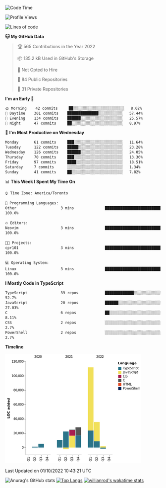 <!--START_SECTION:waka-->
![Code Time](http://img.shields.io/badge/Code%20Time-289%20hrs%2051%20mins-blue)

![Profile Views](http://img.shields.io/badge/Profile%20Views-0-blue)

![Lines of code](https://img.shields.io/badge/From%20Hello%20World%20I%27ve%20Written-238%20Thousand%20lines%20of%20code-blue)

**🐱 My GitHub Data** 

> 🏆 565 Contributions in the Year 2022
 > 
> 📦 135.2 kB Used in GitHub's Storage 
 > 
> 🚫 Not Opted to Hire
 > 
> 📜 84 Public Repositories 
 > 
> 🔑 31 Private Repositories  
 > 
**I'm an Early 🐤** 

```text
🌞 Morning    42 commits     ██░░░░░░░░░░░░░░░░░░░░░░░   8.02% 
🌆 Daytime    301 commits    ██████████████░░░░░░░░░░░   57.44% 
🌃 Evening    134 commits    ██████░░░░░░░░░░░░░░░░░░░   25.57% 
🌙 Night      47 commits     ██░░░░░░░░░░░░░░░░░░░░░░░   8.97%

```
📅 **I'm Most Productive on Wednesday** 

```text
Monday       61 commits     ███░░░░░░░░░░░░░░░░░░░░░░   11.64% 
Tuesday      122 commits    █████░░░░░░░░░░░░░░░░░░░░   23.28% 
Wednesday    126 commits    ██████░░░░░░░░░░░░░░░░░░░   24.05% 
Thursday     70 commits     ███░░░░░░░░░░░░░░░░░░░░░░   13.36% 
Friday       97 commits     ████░░░░░░░░░░░░░░░░░░░░░   18.51% 
Saturday     7 commits      ░░░░░░░░░░░░░░░░░░░░░░░░░   1.34% 
Sunday       41 commits     ██░░░░░░░░░░░░░░░░░░░░░░░   7.82%

```


📊 **This Week I Spent My Time On** 

```text
⌚︎ Time Zone: America/Toronto

💬 Programming Languages: 
Other                    3 mins              █████████████████████████   100.0%

🔥 Editors: 
Neovim                   3 mins              █████████████████████████   100.0%

🐱‍💻 Projects: 
cpr101                   3 mins              █████████████████████████   100.0%

💻 Operating System: 
Linux                    3 mins              █████████████████████████   100.0%

```

**I Mostly Code in TypeScript** 

```text
TypeScript               39 repos            █████████████░░░░░░░░░░░░   52.7% 
JavaScript               20 repos            ██████░░░░░░░░░░░░░░░░░░░   27.03% 
C                        6 repos             ██░░░░░░░░░░░░░░░░░░░░░░░   8.11% 
CSS                      2 repos             ░░░░░░░░░░░░░░░░░░░░░░░░░   2.7% 
PowerShell               2 repos             ░░░░░░░░░░░░░░░░░░░░░░░░░   2.7%

```


**Timeline**

![Chart not found](https://raw.githubusercontent.com/wise-introvert/wise-introvert/master/charts/bar_graph.png) 


 Last Updated on 01/10/2022 10:43:21 UTC
<!--END_SECTION:waka-->

![Anurag's GitHub stats](https://github-readme-stats.vercel.app/api?username=wise-introvert&count_private=true&show_icons=true)
[![Top Langs](https://github-readme-stats.vercel.app/api/top-langs/?username=wise-introvert&langs_count=10)](https://github.com/anuraghazra/github-readme-stats)
[![willianrod's wakatime stats](https://github-readme-stats.vercel.app/api/wakatime?username=wiseintrovert)](https://github.com/anuraghazra/github-readme-stats)
